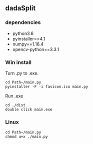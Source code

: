 ## dadaSplit

### dependencies

* python3.6
* pyinstaller==4.1
* numpy==1.16.4
* opencv-python==3.3.1

### Win install

Turn .py to .exe.

    cd Path~/main.py
    pyinstaller -F -i favicon.ico main.py
    
Run .exe
    
    cd ./dist
    double click main.exe


### Linux

    cd Path~/main.py
    chmod u+x ./main.py
